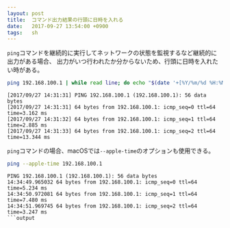 ```yaml
---
layout: post
title:  コマンド出力結果の行頭に日時を入れる
date:   2017-09-27 13:54:00 +0900
tags:   sh
---
```


`ping`コマンドを継続的に実行してネットワークの状態を監視するなど継続的に出力がある場合、
出力がいつ行われたか分からないため、行頭に日時を入れたい時がある。

```sh
ping 192.168.100.1 | while read line; do echo "$(date '+[%Y/%m/%d %H:%M:%S]') $line"; done
```

```output
[2017/09/27 14:31:31] PING 192.168.100.1 (192.168.100.1): 56 data bytes
[2017/09/27 14:31:31] 64 bytes from 192.168.100.1: icmp_seq=0 ttl=64 time=3.162 ms
[2017/09/27 14:31:32] 64 bytes from 192.168.100.1: icmp_seq=1 ttl=64 time=2.885 ms
[2017/09/27 14:31:33] 64 bytes from 192.168.100.1: icmp_seq=2 ttl=64 time=13.344 ms
```

`ping`コマンドの場合、macOSでは`--apple-time`のオプションも使用できる。

```sh
ping --apple-time 192.168.100.1
```

```output
PING 192.168.100.1 (192.168.100.1): 56 data bytes
14:34:49.965032 64 bytes from 192.168.100.1: icmp_seq=0 ttl=64 time=5.234 ms
14:34:50.972081 64 bytes from 192.168.100.1: icmp_seq=1 ttl=64 time=7.480 ms
14:34:51.969745 64 bytes from 192.168.100.1: icmp_seq=2 ttl=64 time=3.247 ms
```output

